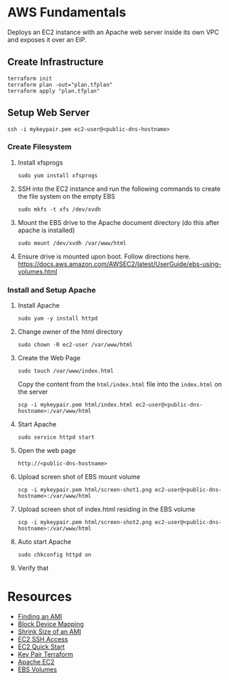 # AWS Fundamentals

Deploys an EC2 instance with an Apache web server inside its own VPC and exposes it over an EIP.

## Create Infrastructure

```
terraform init
terraform plan -out="plan.tfplan"
terraform apply "plan.tfplan"
```

## Setup Web Server

`ssh -i mykeypair.pem ec2-user@<public-dns-hostname>`

### Create Filesystem

1. Install xfsprogs

    `sudo yum install xfsprogs`

2. SSH into the EC2 instance and run the following commands to create the file system on the empty EBS

    `sudo mkfs -t xfs /dev/xvdh`

3. Mount the EBS drive to the Apache document directory (do this after apache is installed)

    `sudo mount /dev/xvdh /var/www/html`

4. Ensure drive is mounted upon boot. Follow directions here. https://docs.aws.amazon.com/AWSEC2/latest/UserGuide/ebs-using-volumes.html

### Install and Setup Apache

1. Install Apache

    `sudo yum -y install httpd`

2. Change owner of the html directory

    `sudo chown -R ec2-user /var/www/html`

3. Create the Web Page

    `sudo touch /var/www/index.html`

    Copy the content from the `html/index.html` file into the `index.html` on the server

    `scp -i mykeypair.pem html/index.html ec2-user@<public-dns-hostname>:/var/www/html`

4. Start Apache

    `sudo service httpd start`

5. Open the web page

    `http://<public-dns-hostname>`

6. Upload screen shot of EBS mount volume

    `scp -i mykeypair.pem html/screen-shot1.png ec2-user@<public-dns-hostname>:/var/www/html`

7. Upload screen shot of index.html residing in the EBS volume

    `scp -i mykeypair.pem html/screen-shot2.png ec2-user@<public-dns-hostname>:/var/www/html`

8. Auto start Apache

    `sudo chkconfig httpd on`

9. Verify that

# Resources

- [Finding an AMI](https://docs.aws.amazon.com/AWSEC2/latest/UserGuide/finding-an-ami.html#finding-an-ami-console)
- [Block Device Mapping](https://docs.aws.amazon.com/AWSEC2/latest/UserGuide/block-device-mapping-concepts.html)
- [Shrink Size of an AMI](https://cloudership.com/blog/2017/5/28/shrink-the-size-of-an-ami)
- [EC2 SSH Access](https://medium.com/@hmalgewatta/setting-up-an-aws-ec2-instance-with-ssh-access-using-terraform-c336c812322f)
- [EC2 Quick Start](https://docs.aws.amazon.com/AmazonCloudWatch/latest/logs/QuickStartEC2Instance.html)
- [Key Pair Terraform](http://2ninjas1blog.com/terraform-assigning-an-aws-key-pair-to-your-ec2-instance-resource/)
- [Apache EC2](https://docs.aws.amazon.com/efs/latest/ug/wt2-apache-web-server.html)
- [EBS Volumes](https://docs.aws.amazon.com/AWSEC2/latest/UserGuide/ebs-using-volumes.html)